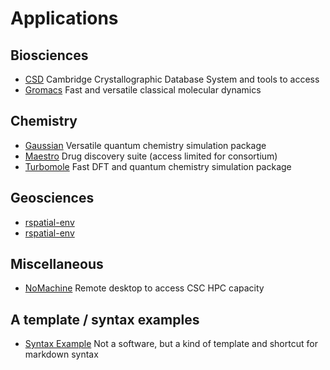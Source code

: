 # Applications

## Biosciences

* [CSD](csd.md) Cambridge Crystallographic Database System and tools to access
* [Gromacs](gromacs.md) Fast and versatile classical molecular dynamics

## Chemistry

* [Gaussian](gaussian.md) Versatile quantum chemistry simulation package
* [Maestro](maestro.md) Drug discovery suite (access limited for consortium)
* [Turbomole](turbomole.md) Fast DFT and quantum chemistry simulation package

## Geosciences

* [rspatial-env](rspatial-env.md)
* [rspatial-env](rspatial-env2.md)

## Miscellaneous

* [NoMachine](nomachine.md) Remote desktop to access CSC HPC capacity

## A template / syntax examples 
* [Syntax Example](syntax-example.md) Not a software, but a kind of template and shortcut for markdown syntax
